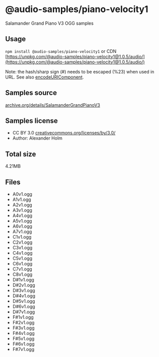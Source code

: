 # @audio-samples/piano-velocity1

Salamander Grand Piano V3 OGG samples

## Usage

`npm install @audio-samples/piano-velocity1` or CDN [https://unpkg.com/@audio-samples/piano-velocity1@1.0.5/audio/](https://unpkg.com/@audio-samples/piano-velocity1@1.0.5/audio/)

Note: the hash/sharp sign (#) needs to be escaped (%23) when used in URL. See also [encodeURIComponent](https://developer.mozilla.org/en-US/docs/Web/JavaScript/Reference/Global_Objects/encodeURIComponent).

## Samples source

[archive.org/details/SalamanderGrandPianoV3](https://archive.org/details/SalamanderGrandPianoV3)

## Samples license

- CC BY 3.0 [creativecommons.org/licenses/by/3.0/](http://creativecommons.org/licenses/by/3.0/)
- Author: Alexander Holm 

## Total size

4.21MB

## Files

- A0v1.ogg
- A1v1.ogg
- A2v1.ogg
- A3v1.ogg
- A4v1.ogg
- A5v1.ogg
- A6v1.ogg
- A7v1.ogg
- C1v1.ogg
- C2v1.ogg
- C3v1.ogg
- C4v1.ogg
- C5v1.ogg
- C6v1.ogg
- C7v1.ogg
- C8v1.ogg
- D#1v1.ogg
- D#2v1.ogg
- D#3v1.ogg
- D#4v1.ogg
- D#5v1.ogg
- D#6v1.ogg
- D#7v1.ogg
- F#1v1.ogg
- F#2v1.ogg
- F#3v1.ogg
- F#4v1.ogg
- F#5v1.ogg
- F#6v1.ogg
- F#7v1.ogg